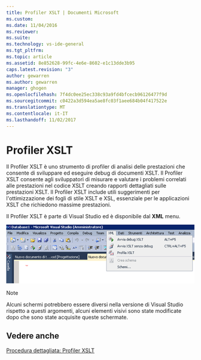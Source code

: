 ```yaml
---
title: Profiler XSLT | Documenti Microsoft
ms.custom: 
ms.date: 11/04/2016
ms.reviewer: 
ms.suite: 
ms.technology: vs-ide-general
ms.tgt_pltfrm: 
ms.topic: article
ms.assetid: 8e852628-99fc-4e6e-8602-e1c13dde3b95
caps.latest.revision: "3"
author: gewarren
ms.author: gewarren
manager: ghogen
ms.openlocfilehash: 7f4dc0ee25ec338c93a9fd4bfcecb96126477f9d
ms.sourcegitcommit: c0422a3d594ea5ae8fc03f1aee684b04f417522e
ms.translationtype: MT
ms.contentlocale: it-IT
ms.lasthandoff: 11/02/2017
---
```

# <a name="xslt-profiler"></a>Profiler XSLT
Il Profiler XSLT è uno strumento di profiler di analisi delle prestazioni che consente di sviluppare ed eseguire debug di documenti XSLT. Il Profiler XSLT consente agli sviluppatori di misurare e valutare i problemi correlati alle prestazioni nel codice XSLT creando rapporti dettagliati sulle prestazioni XSLT. Il Profiler XSLT include utili suggerimenti per l'ottimizzazione dei fogli di stile XSLT e XSL, essenziale per le applicazioni XSLT che richiedono massime prestazioni.  
  
Il Profiler XSLT è parte di Visual Studio ed è disponibile dal **XML** menu.  
  
![Profiler XSLT](../xml-tools/media/xsltprofilermenu.gif "XSLTProfilerMenu")
  
> [!NOTE]
>  Alcuni schermi potrebbero essere diversi nella versione di Visual Studio rispetto a questi argomenti, alcuni elementi visivi sono state modificate dopo che sono state acquisite queste schermate.  
  
## <a name="see-also"></a>Vedere anche  
[Procedura dettagliata: Profiler XSLT](../xml-tools/walkthrough-xslt-profiler.md)